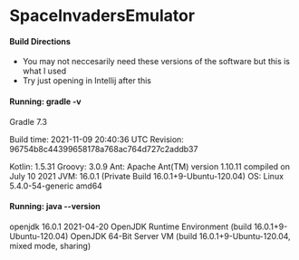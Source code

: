 # SpaceInvadersEmulator                                                                   
#### Build Directions
- You may not neccesarily need these versions of the software but this is what I used 
-  Try just opening in Intellij after this
#### Running: gradle -v
Gradle 7.3

Build time:   2021-11-09 20:40:36 UTC
Revision:     96754b8c44399658178a768ac764d727c2addb37

Kotlin:       1.5.31
Groovy:       3.0.9
Ant:          Apache Ant(TM) version 1.10.11 compiled on July 10 2021
JVM:          16.0.1 (Private Build 16.0.1+9-Ubuntu-120.04)
OS:           Linux 5.4.0-54-generic amd64
#### Running: java --version
openjdk 16.0.1 2021-04-20
OpenJDK Runtime Environment (build 16.0.1+9-Ubuntu-120.04)
OpenJDK 64-Bit Server VM (build 16.0.1+9-Ubuntu-120.04, mixed mode, sharing)
